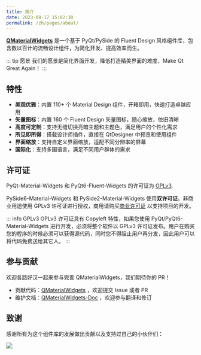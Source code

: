 ```yaml
---
title: 简介
date: 2023-08-17 15:02:30
permalink: /zh/pages/about/
---
```


[**QMaterialWidgets**](https://github.com/zhiyiYo/QMaterialWidgets) 是一个基于 PyQt/PySide 的 Fluent Design 风格组件库，包含数以百计的流畅设计组件，为简化开发、提高效率而生。

::: tip 愿景
我们的愿景是简化界面开发，降低打造精美界面的难度，Make Qt Great Again！
:::


## 特性
* **美观优雅**：内置 110+ 个 Material Design 组件，开箱即用，快速打造卓越应用
* **矢量图标**：内置 160 个 Fluent Design 矢量图标，随心缩放，依旧清晰
* **高度可定制**：支持无缝切换亮暗主题和主题色，满足用户的个性化需求
* **所见即所得**：搭载设计师插件，直接在 QtDesigner 中预览和使用组件
* **界面缩放**：支持自定义界面缩放，适配不同分辨率的屏幕
* **国际化**：支持多国语言，满足不同用户群体的需求

## 许可证

PyQt-Material-Widgets 和 PyQt6-Fluent-Widgets 的许可证为 [GPLv3](https://github.com/zhiyiYo/QMaterialWidgets/blob/master/LICENSE).

PySide6-Material-Widgets 和 PySide2-Material-Widgets 使用**双许可证**。非商业用途使用 GPLv3 许可证进行授权，商用请购买[商业许可证](/zh/price) 以支持项目的开发。

::: info GPLv3
GPLv3 许可证具有 Copyleft 特性，如果您使用 PyQt/PyQt6-Material-Widgets 进行开发，必须将整个软件以 GPLv3 许可证发布。用户在购买您的程序的时候必须可以获得源代码，同时您不得阻止用户再分发，因此用户可以将代码免费送给其它人。
:::

## 参与贡献

欢迎各路好汉一起来参与完善 QMaterialWidgets，我们期待你的 PR！

- 贡献代码：[QMaterialWidgets](https://github.com/zhiyiYo/QMaterialWidgets) ，欢迎提交 Issue 或者 PR
- 维护文档：[QMaterialWidgets-Doc](https://github.com/zhiyiYo/qmaterialwidgets-docs) ，欢迎参与翻译和修订


## 致谢
感谢所有为这个组件库的发展做出贡献以及支持过自己的小伙伴们：

<a href="https://github.com/zhiyiYo/QMaterialWidgets/graphs/contributors"><img src="https://contrib.rocks/image?repo=zhiyiYo/QMaterialWidgets"></a>

